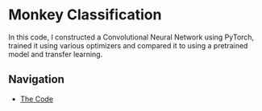 # Monkey Classification
In this code, I constructed a Convolutional Neural Network using PyTorch,
trained it using various optimizers and compared it to using a pretrained model and transfer learning.

## Navigation

- [The Code](monkey-classification.ipynb)
